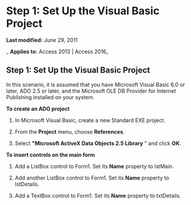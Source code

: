 
# Step 1: Set Up the Visual Basic Project

 **Last modified:** June 29, 2011

 _ **Applies to:** Access 2013 | Access 2016_

## Step 1: Set Up the Visual Basic Project

In this scenario, it is assumed that you have Microsoft Visual Basic 6.0 or later, ADO 2.5 or later, and the Microsoft OLE DB Provider for Internet Publishing installed on your system.

 **To create an ADO project**


1. In Microsoft Visual Basic, create a new Standard EXE project.
    
2. From the  **Project** menu, choose **References**.
    
3. Select  **"Microsoft ActiveX Data Objects 2.5 Library** " and click **OK**.
    
 **To insert controls on the main form**


1. Add a ListBox control to Form1. Set its  **Name** property to lstMain.
    
2. Add another ListBox control to Form1. Set its  **Name** property to lstDetails.
    
3. Add a TextBox control to Form1. Set its  **Name** property to txtDetails.
    

